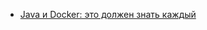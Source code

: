 * [Java и Docker: это должен знать каждый](/articles/Java%20%D0%B8%20Docker%253A%20%D1%8D%D1%82%D0%BE%20%D0%B4%D0%BE%D0%BB%D0%B6%D0%B5%D0%BD%20%D0%B7%D0%BD%D0%B0%D1%82%D1%8C%20%D0%BA%D0%B0%D0%B6%D0%B4%D1%8B%D0%B9.md)
